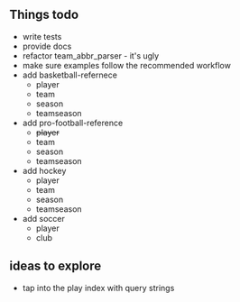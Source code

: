 ## Things todo

* write tests
* provide docs
* refactor team_abbr_parser - it's ugly
* make sure examples follow the recommended workflow
* add basketball-refernece
    * player
    * team
    * season
    * teamseason
* add pro-football-reference
    * ~~player~~
    * team
    * season
    * teamseason
* add hockey
    * player
    * team
    * season
    * teamseason
* add soccer
    * player
    * club

## ideas to explore

* tap into the play index with query strings
